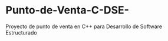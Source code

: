 # Punto-de-Venta-C-DSE-
Proyecto de punto de venta en C++ para Desarrollo de Software Estructurado 
